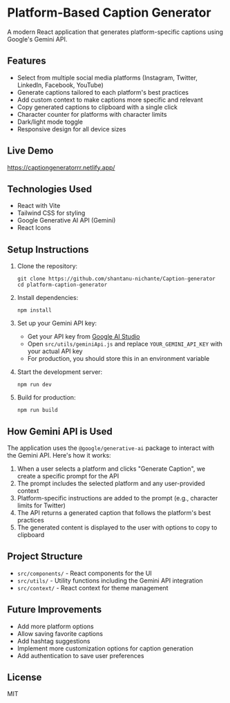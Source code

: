 # Platform-Based Caption Generator

A modern React application that generates platform-specific captions using Google's Gemini API.

## Features

- Select from multiple social media platforms (Instagram, Twitter, LinkedIn, Facebook, YouTube)
- Generate captions tailored to each platform's best practices
- Add custom context to make captions more specific and relevant
- Copy generated captions to clipboard with a single click
- Character counter for platforms with character limits
- Dark/light mode toggle
- Responsive design for all device sizes

## Live Demo

https://captiongeneratorrr.netlify.app/

## Technologies Used

- React with Vite
- Tailwind CSS for styling
- Google Generative AI API (Gemini)
- React Icons

## Setup Instructions

1. Clone the repository:
   ```
   git clone https://github.com/shantanu-nichante/Caption-generator
   cd platform-caption-generator
   ```

2. Install dependencies:
   ```
   npm install
   ```

3. Set up your Gemini API key:
   - Get your API key from [Google AI Studio](https://makersuite.google.com/)
   - Open `src/utils/geminiApi.js` and replace `YOUR_GEMINI_API_KEY` with your actual API key
   - For production, you should store this in an environment variable

4. Start the development server:
   ```
   npm run dev
   ```

5. Build for production:
   ```
   npm run build
   ```

## How Gemini API is Used

The application uses the `@google/generative-ai` package to interact with the Gemini API. Here's how it works:

1. When a user selects a platform and clicks "Generate Caption", we create a specific prompt for the API
2. The prompt includes the selected platform and any user-provided context
3. Platform-specific instructions are added to the prompt (e.g., character limits for Twitter)
4. The API returns a generated caption that follows the platform's best practices
5. The generated content is displayed to the user with options to copy to clipboard

## Project Structure

- `src/components/` - React components for the UI
- `src/utils/` - Utility functions including the Gemini API integration
- `src/context/` - React context for theme management

## Future Improvements

- Add more platform options
- Allow saving favorite captions
- Add hashtag suggestions
- Implement more customization options for caption generation
- Add authentication to save user preferences

## License

MIT
